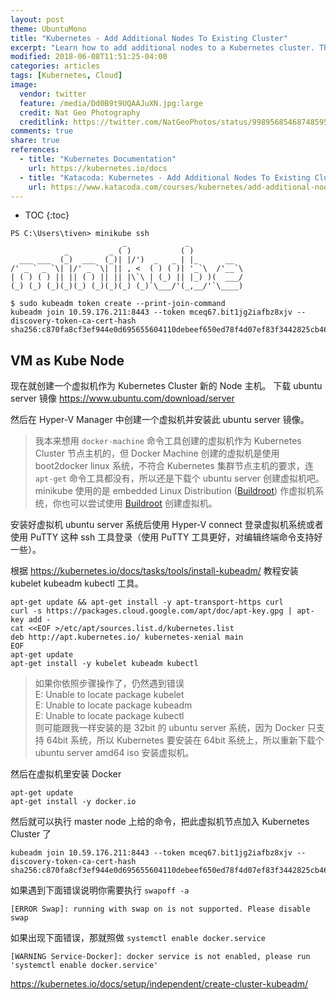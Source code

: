 ```yaml
---
layout: post
theme: UbuntuMono
title: "Kubernetes - Add Additional Nodes To Existing Cluster"
excerpt: "Learn how to add additional nodes to a Kubernetes cluster. This allows you to start exploring scaling and scheduling approaches of Kubernetes. In future scenarios we'll use this foundation to simulate network errors and application errors that may occur in a distributed system."
modified: 2018-06-08T11:51:25-04:00
categories: articles
tags: [Kubernetes, Cloud]
image:
  vendor: twitter
  feature: /media/Dd0B9t9UQAAJuXN.jpg:large
  credit: Nat Geo Photography
  creditlink: https://twitter.com/NatGeoPhotos/status/998956854687485954
comments: true
share: true
references:
  - title: "Kubernetes Documentation"
    url: https://kubernetes.io/docs
  - title: "Katacoda: Kubernetes - Add Additional Nodes To Existing Cluster"
    url: https://www.katacoda.com/courses/kubernetes/add-additional-nodes-to-cluster
---
```


* TOC
{:toc}

```
PS C:\Users\tiven> minikube ssh
                         _             _
            _         _ ( )           ( )
  ___ ___  (_)  ___  (_)| |/')  _   _ | |_      __
/' _ ` _ `\| |/' _ `\| || , <  ( ) ( )| '_`\  /'__`\
| ( ) ( ) || || ( ) || || |\`\ | (_) || |_) )(  ___/
(_) (_) (_)(_)(_) (_)(_)(_) (_)`\___/'(_,__/'`\____)

$ sudo kubeadm token create --print-join-command
kubeadm join 10.59.176.211:8443 --token mceq67.bit1jg2iafbz8xjv --discovery-token-ca-cert-hash sha256:c870fa8cf3ef944e0d695655604110debeef650ed78f4d07ef83f3442825cb46
```

## VM as Kube Node
现在就创建一个虚拟机作为 Kubernetes Cluster 新的 Node 主机。
下载 ubuntu server 镜像 https://www.ubuntu.com/download/server

然后在 Hyper-V Manager 中创建一个虚拟机并安装此 ubuntu server 镜像。

> 我本来想用 `docker-machine` 命令工具创建的虚拟机作为 Kubernetes Cluster 节点主机的，但 Docker Machine 创建的虚拟机是使用 boot2docker linux 系统，不符合 Kubernetes 集群节点主机的要求，连 `apt-get` 命令工具都没有，所以还是下载个 ubuntu server 创建虚拟机吧。minikube 使用的是 embedded Linux Distribution ([Buildroot][buildroot]) 作虚拟机系统，你也可以尝试使用 [Buildroot][buildroot] 创建虚拟机。

安装好虚拟机 ubuntu server 系统后使用 Hyper-V connect 登录虚拟机系统或者使用 PuTTY 这种 ssh 工具登录（使用 PuTTY 工具更好，对编辑终端命令支持好一些）。

根据 https://kubernetes.io/docs/tasks/tools/install-kubeadm/ 教程安装 kubelet kubeadm kubectl 工具。

```
apt-get update && apt-get install -y apt-transport-https curl
curl -s https://packages.cloud.google.com/apt/doc/apt-key.gpg | apt-key add -
cat <<EOF >/etc/apt/sources.list.d/kubernetes.list
deb http://apt.kubernetes.io/ kubernetes-xenial main
EOF
apt-get update
apt-get install -y kubelet kubeadm kubectl
```

> 如果你依照步骤操作了，仍然遇到错误<br>
E: Unable to locate package kubelet<br>
E: Unable to locate package kubeadm<br>
E: Unable to locate package kubectl<br>
则可能跟我一样安装的是 32bit 的 ubuntu server 系统，因为 Docker 只支持 64bit 系统，所以 Kubernetes 要安装在 64bit 系统上，所以重新下载个 ubuntu server amd64 iso 安装虚拟机。

然后在虚拟机里安装 Docker
```
apt-get update
apt-get install -y docker.io
```

然后就可以执行 master node 上给的命令，把此虚拟机节点加入 Kubernetes Cluster 了
```
kubeadm join 10.59.176.211:8443 --token mceq67.bit1jg2iafbz8xjv --discovery-token-ca-cert-hash sha256:c870fa8cf3ef944e0d695655604110debeef650ed78f4d07ef83f3442825cb46
```

如果遇到下面错误说明你需要执行 `swapoff -a`
```
[ERROR Swap]: running with swap on is not supported. Please disable swap
```
如果出现下面错误，那就照做 `systemctl enable docker.service`
```
[WARNING Service-Docker]: docker service is not enabled, please run 'systemctl enable docker.service'
```



https://kubernetes.io/docs/setup/independent/create-cluster-kubeadm/


[buildroot]:https://buildroot.org/
